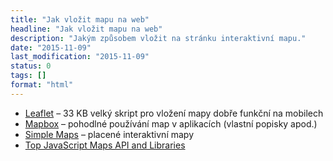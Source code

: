 ```yaml
---
title: "Jak vložit mapu na web"
headline: "Jak vložit mapu na web"
description: "Jakým způsobem vložit na stránku interaktivní mapu."
date: "2015-11-09"
last_modification: "2015-11-09"
status: 0
tags: []
format: "html"
---
```


<ul>
  <li><a href="http://leafletjs.com/">Leaflet</a> – 33 KB velký skript pro vložení mapy dobře funkční na mobilech</li>
  
  <li><a href="https://www.mapbox.com/editor/#welcome">Mapbox</a> – pohodlné používání map v aplikacích (vlastní popisky apod.)</li>
  
  <li><a href="http://simplemaps.com/">Simple Maps</a> – placené interaktivní mapy</li>
  
  <li><a href="https://medium.com/flatlogic/top-javascript-maps-api-and-libraries-162523cef967">Top JavaScript Maps API and Libraries</a></li>
</ul>